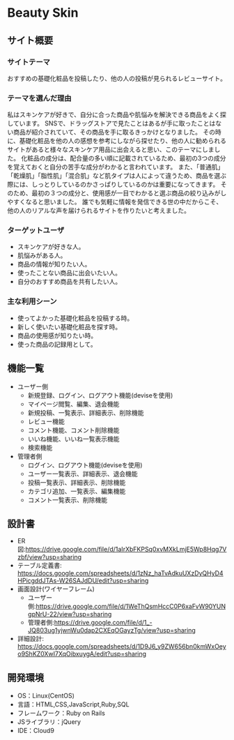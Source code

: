 # Beauty Skin

## サイト概要
### サイトテーマ
おすすめの基礎化粧品を投稿したり、他の人の投稿が見られるレビューサイト。

### テーマを選んだ理由
私はスキンケアが好きで、自分に合った商品や肌悩みを解決できる商品をよく探しています。
SNSで、ドラッグストアで見たことはあるが手に取ったことはない商品が紹介されていて、その商品を手に取るきっかけとなりました。
その時に、基礎化粧品を他の人の感想を参考にしながら探せたり、他の人に勧められるサイトがあると様々なスキンケア用品に出会えると思い、このテーマにしました。
化粧品の成分は、配合量の多い順に記載されているため、最初の3つの成分を覚えておくと自分の苦手な成分がわかると言われています。
また、「普通肌」「乾燥肌」「脂性肌」「混合肌」など肌タイプは人によって違うため、商品を選ぶ際には、しっとりしているのかさっぱりしているのかは重要になってきます。
そのため、最初の３つの成分と、使用感が一目でわかると選ぶ商品の絞り込みがしやすくなると思いました。
誰でも気軽に情報を発信できる世の中だからこそ、他の人のリアルな声を届けられるサイトを作りたいと考えました。

### ターゲットユーザ
- スキンケアが好きな人。
- 肌悩みがある人。
- 商品の情報が知りたい人。
- 使ったことない商品に出会いたい人。
- 自分のおすすめ商品を共有したい人。

### 主な利用シーン
- 使ってよかった基礎化粧品を投稿する時。
- 新しく使いたい基礎化粧品を探す時。
- 商品の使用感が知りたい時。
- 使った商品の記録用として。

## 機能一覧
- ユーザー側
  - 新規登録、ログイン、ログアウト機能(deviseを使用)
  - マイページ閲覧、編集、退会機能
  - 新規投稿、一覧表示、詳細表示、削除機能
  - レビュー機能
  - コメント機能、コメント削除機能
  - いいね機能、いいね一覧表示機能
  - 検索機能
- 管理者側
  - ログイン、ログアウト機能(deviseを使用)
  - ユーザー一覧表示、詳細表示、退会機能
  - 投稿一覧表示、詳細表示、削除機能
  - カテゴリ追加、一覧表示、編集機能
  - コメント一覧表示、削除機能

## 設計書
- ER図:https://drive.google.com/file/d/1aIrXbFKPSq0xvMXkLmjE5Wp8Hqg7Vzbf/view?usp=sharing
- テーブル定義書:
  https://docs.google.com/spreadsheets/d/1zNz_haTvAdkuUXzDyQHyD4HPicgddJTAs-W26SAJdDU/edit?usp=sharing
- 画面設計(ワイヤーフレーム)
  - ユーザー側:https://drive.google.com/file/d/1WeThQsmHccC0P6xaFvW90YUNgpNrU-22/view?usp=sharing
  - 管理者側:https://drive.google.com/file/d/1_-JQ803ug1yjwnWu0dap2CXEqOGayzTg/view?usp=sharing
- 詳細設計:
  https://docs.google.com/spreadsheets/d/1D9J6_y9ZW656bn0kmWxOeyo9ShKZ0XwI7XqOibxuygA/edit?usp=sharing

## 開発環境
- OS：Linux(CentOS)
- 言語：HTML,CSS,JavaScript,Ruby,SQL
- フレームワーク：Ruby on Rails
- JSライブラリ：jQuery
- IDE：Cloud9